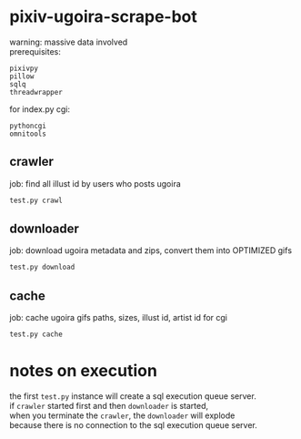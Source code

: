 # pixiv-ugoira-scrape-bot

warning: massive data involved  
prerequisites:  
```
pixivpy
pillow
sqlq
threadwrapper
```
for index.py cgi:
```
pythoncgi
omnitools
```

## crawler

job: find all illust id by users who posts ugoira
```python
test.py crawl
```

## downloader

job: download ugoira metadata and zips, convert them into OPTIMIZED gifs
```python
test.py download
```

## cache

job: cache ugoira gifs paths, sizes, illust id, artist id for cgi
```python
test.py cache
```

# notes on execution

the first `test.py` instance will create a sql execution queue server.  
if `crawler` started first and then `downloader` is started,  
when you terminate the `crawler`, the `downloader` will explode  
because there is no connection to the sql execution queue server.
